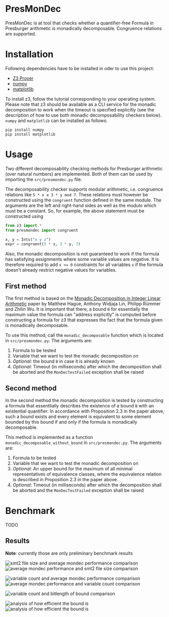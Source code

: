 # PresMonDec

PresMonDec is at tool that checks whether a quantifier-free Formula in Presburger arithmetic is monadically decomposable. Congruence relations are supported.

# Installation

Following dependencies have to be installed in oder to use this project:
* [Z3 Prover](https://github.com/Z3Prover/z3)
* [numpy](https://numpy.org/)
* [matplotlib](https://matplotlib.org/)

To install z3, follow the tutorial corresponding to your operating system.
Please note that z3 should be available as a CLI service for the monadic decomposition to work when the timeout is specified explicitly (see the description of how to use both monadic decomposability checkers below).
`numpy` and `matplotlib` can be installed as follows:
```shell
pip install numpy
pip install matplotlib
```

# Usage

Two different decomposability checking methods for Presburger arithmetic (over natural numbers) are implemented. Both of them can be used by importing the `src/presmondec.py` file.

The decomposability checker supports modular arithmetic, i.e. congruence relations like `5 * x ≡ 3 * y mod 7`. These relations must however be constructed using the `congruent` function defined in the same module.
The arguments are the left and right-hand sides as well as the modulo which must be a constant. So, for example, the above statement must be constructed using
```python
from z3 import *
from presmondec import congruent

x, y = Ints("x y z")
expr = congruent(5 * x, 3 * y, 7)
```
Also, the monadic decomposition is not guaranteed to work if the formula has satisfying assignments where some variable values are negative.
It is therefore required to add `x >= 0` constraints for all variables `x` if the formula doesn't already restrict negative values for variables. 

## First method

The first method is based on the [Monadic Decomposition in Integer Linear Arithmetic](https://arxiv.org/abs/2004.12371) paper by Matthew Hague, Anthony Widjaja Lin, Philipp Rümmer and Zhilin Wu.
It is important that there, a bound `B` for essentially the maximum value the formula can "address explicitly" is computed before constructing a formula for z3 that expresses the fact that the formula given is monadically decomposable.

To use this method, call the `monadic_decomposable` function which is located in `src/presmondec.py`.
The arguments are:
1. Formula to be tested
2. Variable that we want to test the monadic decomposition on
3. *Optional*: the bound `B` in case it is already known
4. *Optional*: Timeout (in milliseconds) after which the decomposition shall be aborted and the `MonDecTestFailed` exception shall be raised

## Second method

In the second method the monadic decomposition is tested by constructing a formula that essentlially describes the existence of a bound `B` with an existential quantifier.
In accordance with Proposition 2.3 in the paper above, such a bound exists and every element is equivalent to some element bounded by this bound if and only if the formula is monadically decomposable.

This method is implemented as a function `monadic_decomposable_without_bound` in `src/presmondec.py`. The arguments are:
1. Formula to be tested
2. Variable that we want to test the monadic decomposition on
3. *Optional*: An upper bound for the maximum of all minimal representatives of equivalence classes, where the equivalence relation is described in Proposition 2.3 in the paper above.
4. *Optional*: Timeout (in milliseconds) after which the decomposition shall be aborted and the `MonDecTestFailed` exception shall be raised

# Benchmark

TODO

## Results

**Note**: currently those are only preliminary benchmark results

![smt2 file size and average mondec performance comparison](benchmark_results/md_file_size_r.svg)
![average mondec performance and smt2 file size comparison](benchmark_results/md_file_size.svg)

![variable count and average mondec performance comparison](benchmark_results/md_var_count_r.svg)
![average mondec performance and variable count comparison](benchmark_results/md_var_count.svg)

![variable count and bitlength of bound comparison](benchmark_results/var_count_bound.svg)

![analysis of how efficient the bound is](benchmark_results/bound_log_count_until_inc.svg)
![analysis of how efficient the bound is](benchmark_results/bound_log_count_until_inc_r.svg)